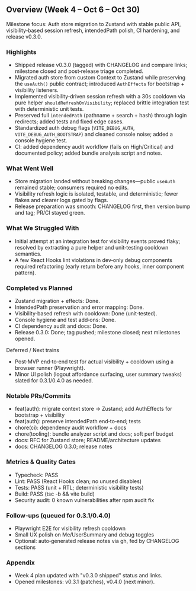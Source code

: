## Overview (Week 4 – Oct 6 – Oct 30)

Milestone focus: Auth store migration to Zustand with stable public API, visibility‑based session refresh, intendedPath polish, CI hardening, and release v0.3.0.

### Highlights

- Shipped release v0.3.0 (tagged) with CHANGELOG and compare links; milestone closed and post‑release triage completed.
- Migrated auth store from custom Context to Zustand while preserving the `useAuth()` public contract; introduced `AuthEffects` for bootstrap + visibility listeners.
- Implemented visibility‑driven session refresh with a 30s cooldown via pure helper `shouldRefreshOnVisibility`; replaced brittle integration test with deterministic unit tests.
- Preserved full `intendedPath` (pathname + search + hash) through login redirects; added tests and fixed edge cases.
- Standardized auth debug flags (`VITE_DEBUG_AUTH`, `VITE_DEBUG_AUTH_BOOTSTRAP`) and cleaned console noise; added a console hygiene test.
- CI: added dependency audit workflow (fails on High/Critical) and documented policy; added bundle analysis script and notes.

### What Went Well

- Store migration landed without breaking changes—public `useAuth` remained stable; consumers required no edits.
- Visibility refresh logic is isolated, testable, and deterministic; fewer flakes and clearer logs gated by flags.
- Release preparation was smooth: CHANGELOG first, then version bump and tag; PR/CI stayed green.

### What We Struggled With

- Initial attempt at an integration test for visibility events proved flaky; resolved by extracting a pure helper and unit‑testing cooldown semantics.
- A few React Hooks lint violations in dev‑only debug components required refactoring (early return before any hooks, inner component pattern).

### Completed vs Planned

- Zustand migration + effects: Done.
- IntendedPath preservation and error mapping: Done.
- Visibility‑based refresh with cooldown: Done (unit‑tested).
- Console hygiene and test add‑ons: Done.
- CI dependency audit and docs: Done.
- Release 0.3.0: Done; tag pushed; milestone closed; next milestones opened.

Deferred / Next trains
- Post‑MVP end‑to‑end test for actual visibility + cooldown using a browser runner (Playwright).
- Minor UI polish (logout affordance surfacing, user summary tweaks) slated for 0.3.1/0.4.0 as needed.

### Notable PRs/Commits

- feat(auth): migrate context store → Zustand; add AuthEffects for bootstrap + visibility
- feat(auth): preserve intendedPath end‑to‑end; tests
- chore(ci): dependency audit workflow + docs
- chore(tooling): bundle analyzer script and docs; soft perf budget
- docs: RFC for Zustand store; README/architecture updates
- docs: CHANGELOG 0.3.0; release notes

### Metrics & Quality Gates

- Typecheck: PASS
- Lint: PASS (React Hooks clean; no unused disables)
- Tests: PASS (unit + RTL; deterministic visibility tests)
- Build: PASS (tsc -b && vite build)
- Security audit: 0 known vulnerabilities after npm audit fix

### Follow‑ups (queued for 0.3.1/0.4.0)

- Playwright E2E for visibility refresh cooldown
- Small UX polish on Me/UserSummary and debug toggles
- Optional: auto‑generated release notes via gh, fed by CHANGELOG sections

### Appendix

- Week 4 plan updated with "v0.3.0 shipped" status and links.
- Opened milestones: v0.3.1 (patches), v0.4.0 (next minor).